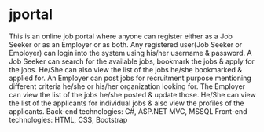 # jportal
This is an online job portal where anyone can register either as a Job Seeker or as an Employer or as both.
Any registered user(Job Seeker or Employer) can login into the system using his/her username & password.
A Job Seeker can search for the available jobs, bookmark the jobs & apply for the jobs. He/She can also view the list of the jobs he/she bookmarked & applied for.
An Employer can post jobs for recruitment purpose mentioning different criteria he/she or his/her organization looking for. The Employer can view the list of the jobs he/she posted & update those. He/She can view the list of the applicants for individual jobs & also view the profiles of the applicants.
Back-end technologies: C#, ASP.NET MVC, MSSQL
Front-end technologies: HTML, CSS, Bootstrap
